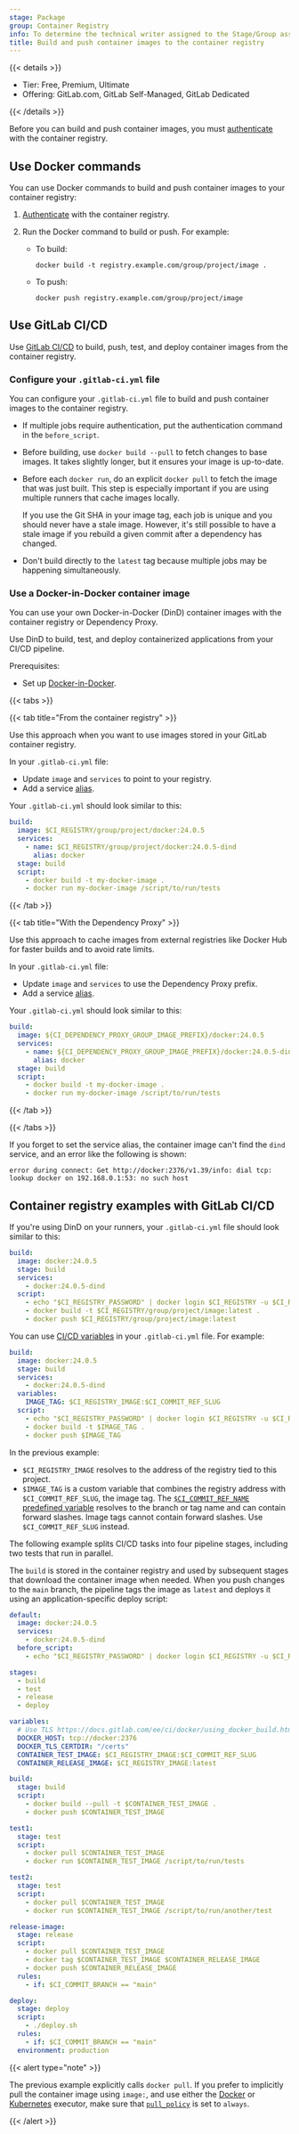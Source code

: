 ```yaml
---
stage: Package
group: Container Registry
info: To determine the technical writer assigned to the Stage/Group associated with this page, see https://handbook.gitlab.com/handbook/product/ux/technical-writing/#assignments
title: Build and push container images to the container registry
---
```


{{< details >}}

- Tier: Free, Premium, Ultimate
- Offering: GitLab.com, GitLab Self-Managed, GitLab Dedicated

{{< /details >}}

Before you can build and push container images, you must [authenticate](authenticate_with_container_registry.md) with the container registry.

## Use Docker commands

You can use Docker commands to build and push container images to your container registry:

1. [Authenticate](authenticate_with_container_registry.md) with the container registry.
1. Run the Docker command to build or push. For example:

   - To build:

     ```shell
     docker build -t registry.example.com/group/project/image .
     ```

   - To push:

     ```shell
     docker push registry.example.com/group/project/image
     ```

## Use GitLab CI/CD

Use [GitLab CI/CD](../../../ci/_index.md) to build, push, test, and deploy container images from the container registry.

### Configure your `.gitlab-ci.yml` file

You can configure your `.gitlab-ci.yml` file to build and push container images to the container registry.

- If multiple jobs require authentication, put the authentication command in the `before_script`.
- Before building, use `docker build --pull` to fetch changes to base images. It takes slightly
  longer, but it ensures your image is up-to-date.
- Before each `docker run`, do an explicit `docker pull` to fetch
  the image that was just built. This step is especially important if you are
  using multiple runners that cache images locally.

  If you use the Git SHA in your image tag, each job is unique and you
  should never have a stale image. However, it's still possible to have a
  stale image if you rebuild a given commit after a dependency has changed.
- Don't build directly to the `latest` tag because multiple jobs may be
  happening simultaneously.

### Use a Docker-in-Docker container image

You can use your own Docker-in-Docker (DinD)
container images with the container registry or Dependency Proxy.

Use DinD to build, test, and deploy containerized
applications from your CI/CD pipeline.

Prerequisites:

- Set up [Docker-in-Docker](../../../ci/docker/using_docker_build.md#use-docker-in-docker).

{{< tabs >}}

{{< tab title="From the container registry" >}}

Use this approach when you want to use images stored in your GitLab container registry.

In your `.gitlab-ci.yml` file:

- Update `image` and `services` to point to your registry.
- Add a service [alias](../../../ci/services/_index.md#available-settings-for-services).

Your `.gitlab-ci.yml` should look similar to this:

```yaml
build:
  image: $CI_REGISTRY/group/project/docker:24.0.5
  services:
    - name: $CI_REGISTRY/group/project/docker:24.0.5-dind
      alias: docker
  stage: build
  script:
    - docker build -t my-docker-image .
    - docker run my-docker-image /script/to/run/tests
```

{{< /tab >}}

{{< tab title="With the Dependency Proxy" >}}

Use this approach to cache images from external registries like Docker Hub for faster builds and to avoid rate limits.

In your `.gitlab-ci.yml` file:

- Update `image` and `services` to use the Dependency Proxy prefix.
- Add a service [alias](../../../ci/services/_index.md#available-settings-for-services).

Your `.gitlab-ci.yml` should look similar to this:

```yaml
build:
  image: ${CI_DEPENDENCY_PROXY_GROUP_IMAGE_PREFIX}/docker:24.0.5
  services:
    - name: ${CI_DEPENDENCY_PROXY_GROUP_IMAGE_PREFIX}/docker:24.0.5-dind
      alias: docker
  stage: build
  script:
    - docker build -t my-docker-image .
    - docker run my-docker-image /script/to/run/tests
```

{{< /tab >}}

{{< /tabs >}}

If you forget to set the service alias, the container image can't find the `dind` service,
and an error like the following is shown:

```plaintext
error during connect: Get http://docker:2376/v1.39/info: dial tcp: lookup docker on 192.168.0.1:53: no such host
```

## Container registry examples with GitLab CI/CD

If you're using DinD on your runners, your `.gitlab-ci.yml` file should look similar to this:

```yaml
build:
  image: docker:24.0.5
  stage: build
  services:
    - docker:24.0.5-dind
  script:
    - echo "$CI_REGISTRY_PASSWORD" | docker login $CI_REGISTRY -u $CI_REGISTRY_USER --password-stdin
    - docker build -t $CI_REGISTRY/group/project/image:latest .
    - docker push $CI_REGISTRY/group/project/image:latest
```

You can use [CI/CD variables](../../../ci/variables/_index.md) in your `.gitlab-ci.yml` file. For example:

```yaml
build:
  image: docker:24.0.5
  stage: build
  services:
    - docker:24.0.5-dind
  variables:
    IMAGE_TAG: $CI_REGISTRY_IMAGE:$CI_COMMIT_REF_SLUG
  script:
    - echo "$CI_REGISTRY_PASSWORD" | docker login $CI_REGISTRY -u $CI_REGISTRY_USER --password-stdin
    - docker build -t $IMAGE_TAG .
    - docker push $IMAGE_TAG
```

In the previous example:

- `$CI_REGISTRY_IMAGE` resolves to the address of the registry tied
to this project.
- `$IMAGE_TAG` is a custom variable that combines the registry address with `$CI_COMMIT_REF_SLUG`, the image tag. The [`$CI_COMMIT_REF_NAME` predefined variable](../../../ci/variables/predefined_variables.md#predefined-variables) resolves to the branch or tag name and can contain forward slashes. Image tags cannot contain forward slashes. Use `$CI_COMMIT_REF_SLUG` instead.

The following example splits CI/CD tasks into four pipeline stages, including two tests that run in parallel.

The `build` is stored in the container registry and used by subsequent stages that download the container image when needed. When you push changes to the `main` branch, the pipeline tags the image as `latest` and deploys it using an application-specific deploy script:

```yaml
default:
  image: docker:24.0.5
  services:
    - docker:24.0.5-dind
  before_script:
    - echo "$CI_REGISTRY_PASSWORD" | docker login $CI_REGISTRY -u $CI_REGISTRY_USER --password-stdin

stages:
  - build
  - test
  - release
  - deploy

variables:
  # Use TLS https://docs.gitlab.com/ee/ci/docker/using_docker_build.html#tls-enabled
  DOCKER_HOST: tcp://docker:2376
  DOCKER_TLS_CERTDIR: "/certs"
  CONTAINER_TEST_IMAGE: $CI_REGISTRY_IMAGE:$CI_COMMIT_REF_SLUG
  CONTAINER_RELEASE_IMAGE: $CI_REGISTRY_IMAGE:latest

build:
  stage: build
  script:
    - docker build --pull -t $CONTAINER_TEST_IMAGE .
    - docker push $CONTAINER_TEST_IMAGE

test1:
  stage: test
  script:
    - docker pull $CONTAINER_TEST_IMAGE
    - docker run $CONTAINER_TEST_IMAGE /script/to/run/tests

test2:
  stage: test
  script:
    - docker pull $CONTAINER_TEST_IMAGE
    - docker run $CONTAINER_TEST_IMAGE /script/to/run/another/test

release-image:
  stage: release
  script:
    - docker pull $CONTAINER_TEST_IMAGE
    - docker tag $CONTAINER_TEST_IMAGE $CONTAINER_RELEASE_IMAGE
    - docker push $CONTAINER_RELEASE_IMAGE
  rules:
    - if: $CI_COMMIT_BRANCH == "main"

deploy:
  stage: deploy
  script:
    - ./deploy.sh
  rules:
    - if: $CI_COMMIT_BRANCH == "main"
  environment: production
```

{{< alert type="note" >}}

The previous example explicitly calls `docker pull`. If you prefer to implicitly pull the container image using `image:`,
and use either the [Docker](https://docs.gitlab.com/runner/executors/docker.html) or [Kubernetes](https://docs.gitlab.com/runner/executors/kubernetes/) executor,
make sure that [`pull_policy`](https://docs.gitlab.com/runner/executors/docker.html#set-the-always-pull-policy) is set to `always`.

{{< /alert >}}
